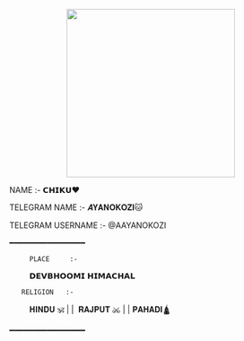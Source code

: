 <p align="center"><a href="https://t.me/SUBHI_LOVE"><img src="(https://telegra.ph/file/23af66ccd2777d82b1323.jpg)" width="300"></a></p>


NAME              :-     𝗖𝗛𝗜𝗞𝗨❤
 
 TELEGRAM NAME      :-  𝑨𝐘𝐀𝐍𝐎𝐊𝐎𝐙𝐈🐱

TELEGRAM USERNAME  :-  @AAYANOKOZI

   ━━━━━━━━━━━━━━━━

         PLACE     :-    
  
               𝗗𝗘𝗩𝗕𝗛𝗢𝗢𝗠𝗜 𝗛𝗜𝗠𝗔𝗖𝗛𝗔𝗟


       RELIGION   :-  
      
   𝐇𝐈𝐍𝐃𝐔 🕉 | |  𝐑𝐀𝐉𝐏𝐔𝐓 ⚔ | | 𝐏𝐀𝐇𝐀𝐃𝐈🛕

  ━━━━━━━━━━━━━━━━
